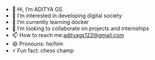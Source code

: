 - 👋 Hi, I’m ADITYA GS
- 👀 I’m interested in developing digital society
- 🌱 I’m currently learning docker
- 💞️ I’m looking to collaborate on projects and internships
- 📫 How to reach me:adityags122@gmail.com
- 😄 Pronouns: he/him
- ⚡ Fun fact: chess champ

<!---
adityamsrit/adityamsrit is a ✨ special ✨ repository because its `README.md` (this file) appears on your GitHub profile.
You can click the Preview link to take a look at your changes.
--->
